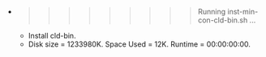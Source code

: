 * >>>>>>>>> Running inst-min-con-cld-bin.sh ...
  * Install cld-bin.
  * Disk size = 1233980K. Space Used = 12K. Runtime = 00:00:00:00.
